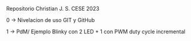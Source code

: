 Repositorio Christian J. S.
CESE 2023

0 -> Nivelacion de uso GIT y GitHub  

1 -> PdM/ Ejemplo Blinky con 2 LED + 1 con PWM duty cycle incremental  

